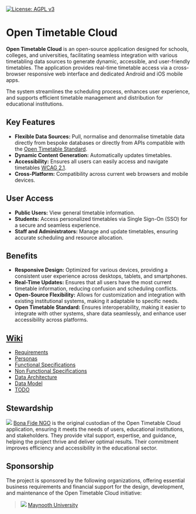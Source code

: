 [![License: AGPL v3](https://img.shields.io/badge/License-AGPL%20v3-blue.svg)](https://www.gnu.org/licenses/agpl-3.0)

# Open Timetable Cloud
**Open Timetable Cloud** is an open-source application designed for schools, colleges, and universities, facilitating seamless integration with various timetabling data sources to generate dynamic, accessible, and user-friendly timetables. The application provides real-time timetable access via a cross-browser responsive web interface and dedicated Android and iOS mobile apps.

The system streamlines the scheduling process, enhances user experience, and supports efficient timetable management and distribution for educational institutions.

## Key Features
- **Flexible Data Sources:** Pull, normalise and denormalise timetable data directly from bespoke databases or directly from APIs compatible with the [Open Timetable Standard](https://github.com/bonafide-ngo/opentimetable-standard).
- **Dynamic Content Generation:** Automatically updates timetables.
- **Accessibility:** Ensures all users can easily access and navigate timetables [WCAG 2.1](https://www.w3.org/WAI/WCAG22/quickref/?versions=2.1).
- **Cross-Platform:** Compatibility across current web browsers and mobile devices.

## User Access
- **Public Users:** View general timetable information.
- **Students:** Access personalized timetables via Single Sign-On (SSO) for a secure and seamless experience.
- **Staff and Administrators:** Manage and update timetables, ensuring accurate scheduling and resource allocation.

## Benefits
- **Responsive Design:** Optimized for various devices, providing a consistent user experience across desktops, tablets, and smartphones.
- **Real-Time Updates:** Ensures that all users have the most current timetable information, reducing confusion and scheduling conflicts.
- **Open-Source Flexibility:** Allows for customization and integration with existing institutional systems, making it adaptable to specific needs.
- **Open Timetable Standard:** Ensures interoperability, making it easier to integrate with other systems, share data seamlessly, and enhance user accessibility across platforms.

## [Wiki](https://github.com/bonafide-ngo/opentimetable-cloud/wiki)
- [Requirements](https://github.com/bonafide-ngo/opentimetable-cloud/wiki/Requirements)
- [Personas](https://github.com/bonafide-ngo/opentimetable-cloud/wiki/Personas)
- [Functional Specifications](https://github.com/bonafide-ngo/opentimetable-cloud/wiki/Functional-Specifications)
- [Non Functional Specifications](https://github.com/bonafide-ngo/opentimetable-cloud/wiki/Non-Functional-Specifications)
- [Data Architecture](https://github.com/bonafide-ngo/opentimetable-cloud/wiki/Data-Architecture)
- [Data Model](https://github.com/bonafide-ngo/opentimetable-cloud/wiki/Data-Model)
- [TODO](https://github.com/bonafide-ngo/opentimetable-cloud/wiki/TODO)

## Stewardship
![](https://bonafide.ngo/img/favicon/favicon-32x32.png) [Bona Fide NGO](https://bonafide.ngo) is the original custodian of the Open Timetable Cloud application, ensuring it meets the needs of users, educational institutions, and stakeholders. They provide vital support, expertise, and guidance, helping the project thrive and deliver optimal results. Their commitment improves efficiency and accessibility in the educational sector.

## Sponsorship
The project is sponsored by the following organizations, offering essential business requirements and financial support for the design, development, and maintenance of the Open Timetable Cloud initiative:
> ![](https://www.maynoothuniversity.ie/sites/default/files/favicon.ico) [Maynooth University](https://mu.ie)

